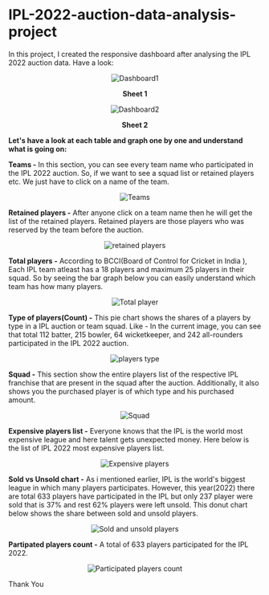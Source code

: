 # IPL-2022-auction-data-analysis-project
In this project, I created the responsive dashboard after analysing the IPL 2022 auction data.
Have a look:

<p align="center">
  <img src="https://github.com/ayush-206/IPL-2022-auction-data-analysis-project/blob/main/IPL2022%20dashboard.PNG" alt="Dashboard1" title="Dashboard1">
</p>

<p align="center"><b>
  Sheet 1</b>
</p>

<p align="center">
  <img src="https://github.com/ayush-206/IPL-2022-auction-data-analysis-project/blob/main/IPL2022%20dashboard2.PNG" alt="Dashboard2" title="Dashboard2">
</p>

<p align="center"><b>
  Sheet 2</b>
</p>

**Let's have a look at each table and graph one by one and understand what is going on:**

**Teams -** In this section, you can see every team name who participated in the IPL 2022 auction. So, if we want to see a squad list or retained players etc. We just have to click on a name of the team. 

<p align="center">
  <img src="https://github.com/ayush-206/IPL-2022-auction-data-analysis-project/blob/main/IPL%202022%20teams.PNG" alt="Teams" title="Teams">
</p>

**Retained players -** After anyone click on a team name then he will get the list of the retained players. Retained players are those players who was reserved by the team before the auction.

<p align="center">
  <img src="https://github.com/ayush-206/IPL-2022-auction-data-analysis-project/blob/1c2004c35a04351a24157f19fb3089885a717718/retained%20players.PNG" alt="retained players" title="retained players">
</p>
  
**Total players -** According to BCCI(Board of Control for Cricket in India ), Each IPL team atleast has a 18 players and maximum 25 players in their squad. So by seeing the bar graph below you can easily understand which team has how many players.
  
  <p align="center">
  <img src="https://github.com/ayush-206/IPL-2022-auction-data-analysis-project/blob/1c2004c35a04351a24157f19fb3089885a717718/Total%20player(Squad).PNG" alt="Total player" title="Total player">
</p>

**Type of players(Count) -** This pie chart shows the shares of a players by type in a IPL auction or team squad. Like - In the current image, you can see that total 112 batter, 215 bowler, 64 wicketkeeper, and 242 all-rounders participated in the IPL 2022 auction.

<p align="center">
  <img src="https://github.com/ayush-206/IPL-2022-auction-data-analysis-project/blob/1c2004c35a04351a24157f19fb3089885a717718/Type%20of%20Players%20in%20teams.PNG" alt="players type" title="players type">
</p>

**Squad -** This section show the entire players list of the respective IPL franchise that are present in the squad after the auction. Additionally, it also shows you the purchased player is of which type and his purchased amount.

<p align="center">
  <img src="https://github.com/ayush-206/IPL-2022-auction-data-analysis-project/blob/1c2004c35a04351a24157f19fb3089885a717718/Squad.PNG" alt="Squad" title="Squad">
</p>

**Expensive players list -** Everyone knows that the IPL is the world most expensive league and here talent gets unexpected money. Here below is the list of IPL 2022 most expensive players list.

<p align="center">
  <img src="https://github.com/ayush-206/IPL-2022-auction-data-analysis-project/blob/1c2004c35a04351a24157f19fb3089885a717718/Expensive%20players.PNG" alt="Expensive players" title="Expensive players">
</p>

**Sold vs Unsold chart -** As i mentioned earlier, IPL is the world's biggest league in which many players participates. However, this year(2022) there are total 633 players have participated in the IPL but only 237 player were sold that is 37% and rest 62% players were left unsold. This donut chart below shows the share between sold and unsold players.

<p align="center">
  <img src="https://github.com/ayush-206/IPL-2022-auction-data-analysis-project/blob/1c2004c35a04351a24157f19fb3089885a717718/sold_unsold%20players%20percentage.PNG" alt="Sold and unsold players" title="Sold and unsold players">
</p>

**Partipated players count -** A total of 633 players participated for the IPL 2022. 

<p align="center">
  <img src="https://github.com/ayush-206/IPL-2022-auction-data-analysis-project/blob/1c2004c35a04351a24157f19fb3089885a717718/participated%20players.PNG" alt="Participated players count" title="Participated players count">
</p>

Thank You
